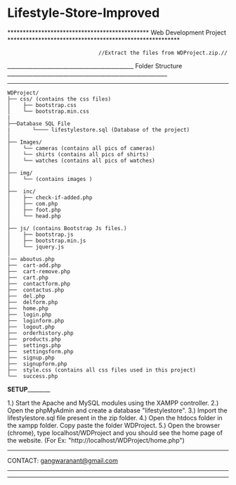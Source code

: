 # Lifestyle-Store-Improved

********************************************** Web Development Project ********************************************************
 

	                             //Extract the files from WDProject.zip.//

_____________________________________________     Folder Structure    _________________________________________________________
_______________________________________________________________________________________________________________________________
	
	WDProject/
	├── css/ (contains the css files)
	│    ├── bootstrap.css
	│    └── bootstrap.min.css   
	|
	├──Database SQL File 
	|       └──── lifestylestore.sql (Database of the project)
	│
	├── Images/
	│    └── cameras (contains all pics of cameras)
	│    └── shirts (contains all pics of shirts)
	│    └── watches (contains all pics of watches)
	│
	├── img/
	│    └── (contains images )
	│
	├──  inc/	 
	│    ├── check-if-added.php
	│    ├── com.php
	│    ├── foot.php
	│    └── head.php
	│
	├── js/ (contains Bootstrap Js files.)
	│    ├── bootstrap.js
	│    ├── bootstrap.min.js
	│    └── jquery.js
	│
	|── aboutus.php
	├──  cart-add.php
	├──  cart-remove.php
	├──  cart.php 
	├──  contactform.php
	├──  contactus.php
	├──  del.php
	├──  delform.php
	├──  home.php
	├──  login.php
	├──  loginform.php
	├──  logout.php
	├──  orderhistory.php
	├──  products.php
	├──  settings.php
	├──  settingsform.php
	├──  signup.php
	├──  signupform.php
	├──  style.css (contains all css files used in this project) 
	└──  success.php
	
	

________________________________________________________SETUP________________________________________________________________

1.) Start the Apache and MySQL modules using the XAMPP controller.
2.) Open the phpMyAdmin and create a database "lifestylestore". 
3.) Import the lifestylestore.sql file present in the zip folder.
4.) Open the htdocs folder in the xampp folder. Copy paste the folder WDProject.
5.) Open the browser (chrome), type localhost/WDProject and you should see the home page of the website. 
	(For Ex: "http://localhost/WDProject/home.php")

*****************************************************************************************************************************

CONTACT:  gangwaranant@gmail.com

*****************************************************************************************************************************
*****************************************************************************************************************************

